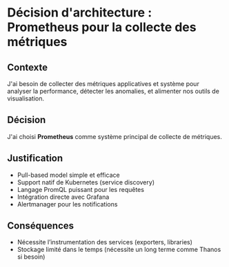 # Décision d'architecture : Prometheus pour la collecte des métriques

## Contexte

J'ai besoin de collecter des métriques applicatives et système pour analyser la performance, détecter les anomalies, et alimenter nos outils de visualisation.

## Décision

J'ai choisi **Prometheus** comme système principal de collecte de métriques.

## Justification

- Pull-based model simple et efficace
- Support natif de Kubernetes (service discovery)
- Langage PromQL puissant pour les requêtes
- Intégration directe avec Grafana
- Alertmanager pour les notifications

## Conséquences

- Nécessite l’instrumentation des services (exporters, libraries)
- Stockage limité dans le temps (nécessite un long terme comme Thanos si besoin)